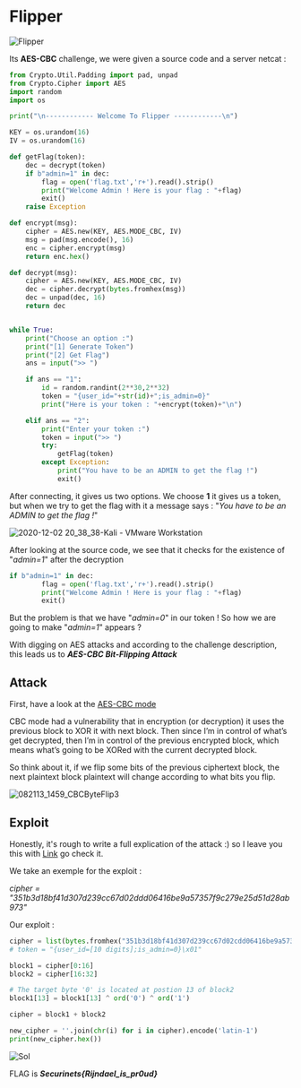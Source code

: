 # Flipper
![Flipper](https://user-images.githubusercontent.com/62826765/100810414-c3a33c80-3438-11eb-89fd-dcf7e12faeb8.png)

Its **AES-CBC** challenge, we were given a source code and a server netcat :
```python
from Crypto.Util.Padding import pad, unpad
from Crypto.Cipher import AES
import random
import os

print("\n------------ Welcome To Flipper ------------\n")

KEY = os.urandom(16)
IV = os.urandom(16)

def getFlag(token):
    dec = decrypt(token)
    if b"admin=1" in dec:
        flag = open('flag.txt','r+').read().strip()
        print("Welcome Admin ! Here is your flag : "+flag)
        exit()
    raise Exception

def encrypt(msg):
    cipher = AES.new(KEY, AES.MODE_CBC, IV)
    msg = pad(msg.encode(), 16)
    enc = cipher.encrypt(msg)
    return enc.hex()

def decrypt(msg):
    cipher = AES.new(KEY, AES.MODE_CBC, IV)
    dec = cipher.decrypt(bytes.fromhex(msg))
    dec = unpad(dec, 16)
    return dec


while True:
    print("Choose an option :")
    print("[1] Generate Token")
    print("[2] Get Flag")
    ans = input(">> ")

    if ans == "1":
        id = random.randint(2**30,2**32)
        token = "{user_id="+str(id)+";is_admin=0}"
        print("Here is your token : "+encrypt(token)+"\n")

    elif ans == "2":
        print("Enter your token :")
        token = input(">> ")
        try:
            getFlag(token)
        except Exception:
            print("You have to be an ADMIN to get the flag !")
            exit()
```
After connecting, it gives us two options. We choose **1** it gives us a token, but when we try to get the flag with it a message says : "_You have to be an ADMIN to get the flag !_"

![2020-12-02 20_38_38-Kali - VMware Workstation](https://user-images.githubusercontent.com/62826765/100922613-64980300-34de-11eb-8eea-4e9b24e0faa0.png)

After looking at the source code, we see that it checks for the existence of "_admin=1_" after the decryption
```python
if b"admin=1" in dec:
        flag = open('flag.txt','r+').read().strip()
        print("Welcome Admin ! Here is your flag : "+flag)
        exit()
```
But the problem is that we have "_admin=0_" in our token ! So how we are going to make "_admin=1_" appears ?

With digging on AES attacks and according to the challenge description, this leads us to **_AES-CBC Bit-Flipping Attack_**

## Attack
First, have a look at the [AES-CBC mode](https://en.wikipedia.org/wiki/Block_cipher_mode_of_operation#Cipher_block_chaining_(CBC))

CBC mode had a vulnerability that in encryption (or decryption) it uses the previous block to XOR it with next block. Then since I’m in control of what’s get decrypted, then I’m in control of the previous encrypted block, which means what’s going to be XORed with the current decrypted block.

So think about it, if we flip some bits of the previous ciphertext block, the next plaintext block plaintext will change according to what bits you flip. 

![082113_1459_CBCByteFlip3](https://user-images.githubusercontent.com/62826765/100911065-09124900-34cf-11eb-8765-81f98f3e9517.jpg)

## Exploit
Honestly, it's rough to write a full explication of the attack :) so I leave you this with [Link](https://resources.infosecinstitute.com/topic/cbc-byte-flipping-attack-101-approach/) go check it.

We take an exemple for the exploit :

_cipher = "351b3d18bf41d307d239cc67d02ddd06416be9a57357f9c279e25d51d28ab973"_

Our exploit :
```python
cipher = list(bytes.fromhex("351b3d18bf41d307d239cc67d02cdd06416be9a57357f9c279e25d51d28ab973"))
# token = "{user_id=[10 digits];is_admin=0}\x01"

block1 = cipher[0:16]
block2 = cipher[16:32]

# The target byte '0' is located at postion 13 of block2
block1[13] = block1[13] ^ ord('0') ^ ord('1')

cipher = block1 + block2

new_cipher = ''.join(chr(i) for i in cipher).encode('latin-1')
print(new_cipher.hex())
```
![Sol](https://user-images.githubusercontent.com/62826765/100921682-2fd77c00-34dd-11eb-9c59-1c69a6541325.png)

FLAG is **_Securinets{Rijndael_is_pr0ud}_**


